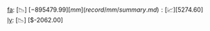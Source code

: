 [fa](record/fa/summary.md): [📉] [$-895479.99]  
[mm](record/mm/summary.md): [📈] [$5274.60]  
[ly](record/ly/summary.md): [📉] [$-2062.00]  
